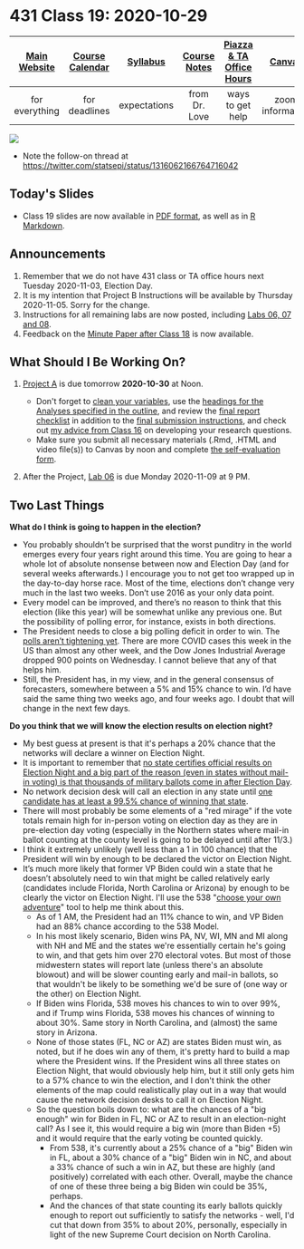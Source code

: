 # 431 Class 19: 2020-10-29

[Main Website](https://thomaselove.github.io/431/) | [Course Calendar](https://thomaselove.github.io/431/calendar.html) | [Syllabus](https://thomaselove.github.io/431-2020-syllabus/) | [Course Notes](https://thomaselove.github.io/431-notes/) | [Piazza & TA Office Hours](https://thomaselove.github.io/431/contact.html) | [Canvas](https://canvas.case.edu) | [Data and Code](https://thomaselove.github.io/431/data_index.html)
:-----------: | :--------------: | :----------: | :---------: | :-------------: | :-----------: | :------------:
for everything | for deadlines | expectations | from Dr. Love | ways to get help | zoom information | for downloads

![](https://github.com/THOMASELOVE/431-2020/blob/master/classes/class19/images/dahly.png)

- Note the follow-on thread at https://twitter.com/statsepi/status/1316062166764716042

## Today's Slides

- Class 19 slides are now available in [PDF format](https://github.com/THOMASELOVE/431-2020/blob/master/classes/class19/431_class-19-slides_2020.pdf), as well as in [R Markdown](https://github.com/THOMASELOVE/431-2020/blob/master/classes/class19/431_class-19-slides_2020.Rmd).

## Announcements

1. Remember that we do not have 431 class or TA office hours next Tuesday 2020-11-03, Election Day.
2. It is my intention that Project B Instructions will be available by Thursday 2020-11-05. Sorry for the change.
3. Instructions for all remaining labs are now posted, including [Labs 06, 07 and 08](https://github.com/THOMASELOVE/431-2020/tree/master/labs).
4. Feedback on the [Minute Paper after Class 18](http://bit.ly/431-2020-min18-feedback) is now available.

## What Should I Be Working On?

1. [Project A](https://thomaselove.github.io/431-2020-projectA/) is due tomorrow **2020-10-30** at Noon.
    - Don't forget to [clean your variables](https://thomaselove.github.io/431-2020-projectA/prop_summary.html), use the [headings for the Analyses specified in the outline](https://thomaselove.github.io/431-2020-projectA/examples.html), and review the [final report checklist](https://thomaselove.github.io/431-2020-projectA/check_final.html) in addition to the [final submission instructions](https://thomaselove.github.io/431-2020-projectA/final.html), and check out [my advice from Class 16](https://github.com/THOMASELOVE/431-2020/blob/master/classes/class16/README.md#advice-on-developing-a-research-question) on developing your research questions.
    - Make sure you submit all necessary materials (.Rmd, .HTML and video file(s)) to Canvas by noon and complete [the self-evaluation form](http://bit.ly/431-2020-projectA-self-evaluation).

2. After the Project, [Lab 06](https://github.com/THOMASELOVE/431-2020/blob/master/labs/lab06/lab06.md) is due Monday 2020-11-09 at 9 PM.

## Two Last Things

**What do I think is going to happen in the election?**

- You probably shouldn’t be surprised that the worst punditry in the world emerges every four years right around this time. You are going to hear a whole lot of absolute nonsense between now and Election Day (and for several weeks afterwards.) I encourage you to not get too wrapped up in the day-to-day horse race. Most of the time, elections don’t change very much in the last two weeks. Don’t use 2016 as your only data point.
- Every model can be improved, and there’s no reason to think that this election (like this year) will be somewhat unlike any previous one. But the possibility of polling error, for instance, exists in both directions. 
- The President needs to close a big polling deficit in order to win. The [polls aren’t tightening yet](https://fivethirtyeight.com/features/we-have-a-lot-of-new-polls-but-theres-little-sign-of-the-presidential-race-tightening/). There are more COVID cases this week in the US than almost any other week, and the Dow Jones Industrial Average dropped 900 points on Wednesday. I cannot believe that any of that helps him. 
- Still, the President has, in my view, and in the general consensus of forecasters, somewhere between a 5% and 15% chance to win. I’d have said the same thing two weeks ago, and four weeks ago. I doubt that will change in the next few days.

**Do you think that we will know the election results on election night?**

- My best guess at present is that it's perhaps a 20% chance that the networks will declare a winner on Election Night.
- It is important to remember that [no state certifies official results on Election Night and a big part of the reason (even in states without mail-in voting) is that thousands of military ballots come in after Election Day](https://twitter.com/beckerdavidj/status/1321139899970527235).
- No network decision desk will call an election in any state until [one candidate has at least a 99.5% chance of winning that state](https://fivethirtyeight.com/videos/the-decision-desk-wont-project-the-winner-of-a-state-until-its-99-5-sure/).
- There will most probably be some elements of a "red mirage" if the vote totals remain high for in-person voting on election day as they are in pre-election day voting (especially in the Northern states where mail-in ballot counting at the county level is going to be delayed until after 11/3.)
- I think it extremely unlikely (well less than a 1 in 100 chance) that the President will win by enough to be declared the victor on Election Night. 
- It’s much more likely that former VP Biden could win a state that he doesn’t absolutely need to win that might be called relatively early (candidates include Florida, North Carolina or Arizona) by enough to be clearly the victor on Election Night. I'll use the 538 "[choose your own adventure](https://projects.fivethirtyeight.com/trump-biden-election-map/)" tool to help me think about this.
    - As of 1 AM, the President had an 11% chance to win, and VP Biden had an 88% chance according to the 538 Model.
    - In his most likely scenario, Biden wins PA, NV, WI, MN and MI along with NH and ME and the states we're essentially certain he's going to win, and that gets him over 270 electoral votes. But most of those midwestern states will report late (unless there's an absolute blowout) and will be slower counting early and mail-in ballots, so that wouldn't be likely to be something we'd be sure of (one way or the other) on Election Night.
    - If Biden wins Florida, 538 moves his chances to win to over 99%, and if Trump wins Florida, 538 moves his chances of winning to about 30%. Same story in North Carolina, and (almost) the same story in Arizona.
    - None of those states (FL, NC or AZ) are states Biden must win, as noted, but if he does win any of them, it's pretty hard to build a map where the President wins. If the President wins all three states on Election Night, that would obviously help him, but it still only gets him to a 57% chance to win the election, and I don't think the other elements of the map could realistically play out in a way that would cause the network decision desks to call it on Election Night.
    - So the question boils down to: what are the chances of a "big enough" win for Biden in FL, NC or AZ to result in an election-night call? As I see it, this would require a big win (more than Biden +5) and it would require that the early voting be counted quickly.
        - From 538, it's currently about a 25% chance of a "big" Biden win in FL, about a 30% chance of a "big" Biden win in NC, and about a 33% chance of such a win in AZ, but these are highly (and positively) correlated with each other. Overall, maybe the chance of one of these three being a big Biden win could be 35%, perhaps.
        - And the chances of that state counting its early ballots quickly enough to report out sufficiently to satisfy the networks - well, I'd cut that down from 35% to about 20%, personally, especially in light of the new Supreme Court decision on North Carolina.

